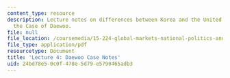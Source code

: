 ```yaml
---
content_type: resource
description: Lecture notes on differences between Korea and the United States, and
  the Case of Daewoo.
file: null
file_location: /coursemedia/15-224-global-markets-national-politics-and-the-competitive-advantage-of-firms-spring-2003/24bd78e50c0f478e5d79e5790465adb3_daewoocasenoteslect.pdf
file_type: application/pdf
resourcetype: Document
title: 'Lecture 4: Daewoo Case Notes'
uid: 24bd78e5-0c0f-478e-5d79-e5790465adb3
---
```

